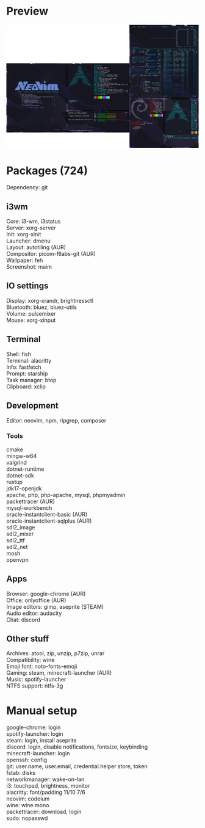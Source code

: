 # Preview
<img src="preview.png">

# Packages (724)

Dependency: git

## i3wm
Core: i3-wm, i3status\
Server: xorg-server\
Init: xorg-xinit\
Launcher: dmenu\
Layout: autotiling (AUR)\
Compositor: picom-ftlabs-git (AUR)\
Wallpaper: feh\
Screenshot: maim

## IO settings
Display: xorg-xrandr, brightnessctl\
Bluetooth: bluez, bluez-utils\
Volume: pulsemixer\
Mouse: xorg-xinput

## Terminal
Shell: fish\
Terminal: alacritty\
Info: fastfetch\
Prompt: starship\
Task manager: btop\
Clipboard: xclip

## Development
Editor: neovim, npm, ripgrep, composer

### Tools
cmake\
mingw-w64\
valgrind\
dotnet-runtime\
dotnet-sdk\
rustup\
jdk17-openjdk\
apache, php, php-apache, mysql, phpmyadmin\
packettracer (AUR)\
mysql-workbench\
oracle-instantclient-basic (AUR)\
oracle-instantclient-sqlplus (AUR)\
sdl2_image\
sdl2_mixer\
sdl2_ttf\
sdl2_net\
mosh\
openvpn

## Apps
Browser: google-chrome (AUR)\
Office: onlyoffice (AUR)\
Image editors: gimp, aseprite (STEAM)\
Audio editor: audacity\
Chat: discord

## Other stuff
Archives: atool, zip, unzip, p7zip, unrar\
Compatibility: wine\
Emoji font: noto-fonts-emoji\
Gaming: steam, minecraft-launcher (AUR)\
Music: spotify-launcher\
NTFS support: ntfs-3g

# Manual setup
google-chrome: login\
spotify-launcher: login\
steam: login, install aseprite\
discord: login, disable notifications, fontsize, keybinding\
minecraft-launcher: login\
openssh: config\
git: user.name, user.email, credential.helper store, token\
fstab: disks\
networkmanager: wake-on-lan\
i3: touchpad, brightness, monitor\
alacritty: font/padding 11/10 7/6\
neovim: codeium\
wine: wine mono\
packettracer: download, login\
sudo: nopasswd
